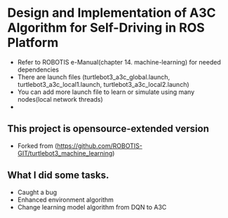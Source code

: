 # Design and Implementation of A3C Algorithm for Self-Driving in ROS Platform


<ul>
  <li> Refer to ROBOTIS e-Manual(chapter 14. machine-learning) for needed dependencies </li>
  <li> There are launch files (turtlebot3_a3c_global.launch, turtlebot3_a3c_local1.launch, turtlebot3_a3c_local2.launch) </li>
  <li> You can add more launch file to learn or simulate using many nodes(local network threads) </li>
  <li> </li>
</ul>



## This project is opensource-extended version
- Forked from (https://github.com/ROBOTIS-GIT/turtlebot3_machine_learning)

## What I did some tasks.
- Caught a bug
- Enhanced environment algorithm 
- Change learning model algorithm from DQN to A3C
